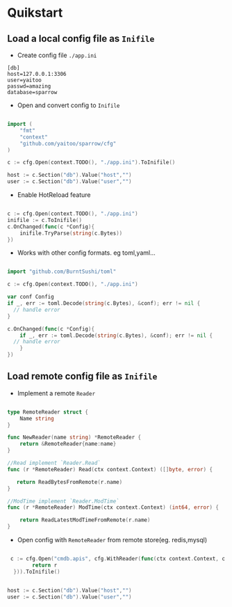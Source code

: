 # Quikstart 

## Load a local config file as `Inifile`

- Create config file `./app.ini`

```
[db]
host=127.0.0.1:3306
user=yaitoo
passwd=amazing
database=sparrow
```

- Open and convert config to `Inifile`

```go

import (
    "fmt"
    "context"
    "github.com/yaitoo/sparrow/cfg"
)

c := cfg.Open(context.TODO(), "./app.ini").ToInifile()

host := c.Section("db").Value("host","")
user := c.Section("db").Value("user","")

```

- Enable HotReload feature

```go

c := cfg.Open(context.TODO(), "./app.ini")
inifile := c.ToInifile()
c.OnChanged(func(c *Config){
    inifile.TryParse(string(c.Bytes))
})

```

- Works with other config formats. eg toml,yaml...
  
```go

import "github.com/BurntSushi/toml"

c := cfg.Open(context.TODO(), "./app.ini")

var conf Config
if _, err := toml.Decode(string(c.Bytes), &conf); err != nil {
  // handle error
}

c.OnChanged(func(c *Config){
    if _, err := toml.Decode(string(c.Bytes), &conf); err != nil {
  // handle error
    }
})

```

## Load remote config file as `Inifile`

- Implement a remote `Reader`

```go

type RemoteReader struct {
    Name string
}

func NewReader(name string) *RemoteReader {
    return &RemoteReader{name:name}
}

//Read implement `Reader.Read`
func (r *RemoteReader) Read(ctx context.Context) ([]byte, error) {

   return ReadBytesFromRemote(r.name)
}

//ModTime implement `Reader.ModTime`
func (r *RemoteReader) ModTime(ctx context.Context) (int64, error) {

	return ReadLatestModTimeFromRemote(r.name)
}

```

- Open config with `RemoteReader` from remote store(eg. redis,mysql)

```go

 c := cfg.Open("cmdb.apis", cfg.WithReader(func(ctx context.Context, c *Config) Reader {
		return r
  })).ToInifile()


host := c.Section("db").Value("host","")
user := c.Section("db").Value("user","")

```